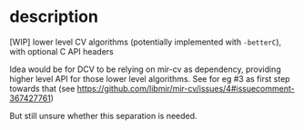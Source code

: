 # description
[WIP] lower level CV algorithms (potentially implemented with `-betterC`), with optional C API headers

Idea would be for DCV to be relying on mir-cv as dependency, providing higher level API for those lower level algorithms. See for eg #3 as first step towards that (see https://github.com/libmir/mir-cv/issues/4#issuecomment-367427761)

But still unsure whether this separation is needed.
